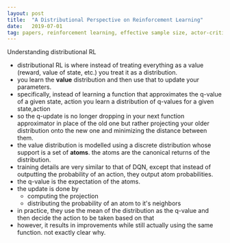 ```yaml
---
layout: post
title:  "A Distributional Perspective on Reinforcement Learning"
date:   2019-07-01
tag: papers, reinforcement learning, effective sample size, actor-critic, policy gradients
---
```


Understanding distributional RL

- distributional RL is where instead of treating everything as a value (reward, value of state, etc.) you treat it as a distribution.
- you learn the **value** distribution and then use that to update your parameters.
- specifically, instead of learning a function that approximates the q-value of a given state, action you learn a distribution of q-values for a given state,action
- so the q-update is no longer dropping in your next function approximator in place of the old one but rather projecting your older distribution onto the new one and minimizing the distance between them.
- the value distribution is modelled using a discrete distribution whose support is a set of **atoms**. the atoms are the canonical returns of the distribution.
- training details are very similar to that of DQN, except that instead of outputting the probability of an action, they output atom probabilities.
- the q-value is the expectation of the atoms. 
- the update is done by 
  - computing the projection
  - distributing the probability of an atom to it's neighbors
- in practice, they use the mean of the distribution as the q-value and then decide the action to be taken based on that
- however, it results in improvements while still actually using the same function. not exactly clear why. 
